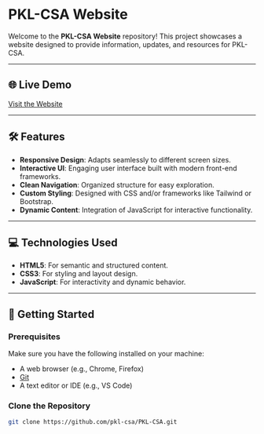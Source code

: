 # PKL-CSA Website

Welcome to the **PKL-CSA Website** repository! This project showcases a website designed to provide information, updates, and resources for PKL-CSA.

---

## 🌐 Live Demo
[Visit the Website](https://pkl-csa.github.io/PKL-CSA/)

---

## 🛠️ Features
- **Responsive Design**: Adapts seamlessly to different screen sizes.
- **Interactive UI**: Engaging user interface built with modern front-end frameworks.
- **Clean Navigation**: Organized structure for easy exploration.
- **Custom Styling**: Designed with CSS and/or frameworks like Tailwind or Bootstrap.
- **Dynamic Content**: Integration of JavaScript for interactive functionality.

---

## 💻 Technologies Used
- **HTML5**: For semantic and structured content.
- **CSS3**: For styling and layout design.
- **JavaScript**: For interactivity and dynamic behavior.

---

## 🚀 Getting Started

### Prerequisites
Make sure you have the following installed on your machine:
- A web browser (e.g., Chrome, Firefox)
- [Git](https://git-scm.com/)
- A text editor or IDE (e.g., VS Code)

### Clone the Repository
```bash
git clone https://github.com/pkl-csa/PKL-CSA.git
